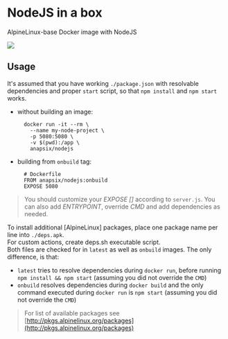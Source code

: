 # NodeJS in a box

AlpineLinux-base Docker image with NodeJS

[![](https://badge.imagelayers.io/anapsix/nodejs:latest.svg)](https://imagelayers.io/?images=anapsix/nodejs:latest)

## Usage

It's assumed that you have working `./package.json` with resolvable dependencies and proper `start` script, so that `npm install` and `npm start` works.

- without building an image:

        docker run -it --rm \
          --name my-node-project \
          -p 5080:5080 \
          -v $(pwd):/app \
          anapsix/nodejs

- building from `onbuild` tag:

        # Dockerfile
        FROM anapsix/nodejs:onbuild
        EXPOSE 5080

> You should customize your _EXPOSE []_ according to `server.js`.
> You can also add _ENTRYPOINT_, override _CMD_ and add dependencies as needed.

To install additional [AlpineLinux] packages, place one package name per line into `./deps.apk`.  
For custom actions, create deps.sh executable script.  
Both files are checked for in `latest` as well as `onbuild` images. The only difference, is that:
- `latest` tries to resolve dependencies during `docker run`, before running `npm install && npm start` (assuming you did not override the `CMD`)
- `onbuild` resolves dependencies during `docker build` and the only command executed during `docker run` is `npm start` (assuming you did not override the `CMD`) 


> For list of available packages see [http://pkgs.alpinelinux.org/packages](http://pkgs.alpinelinux.org/packages)
